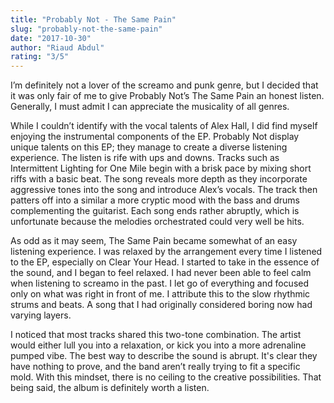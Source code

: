```yaml
---
title: "Probably Not - The Same Pain"
slug: "probably-not-the-same-pain"
date: "2017-10-30"
author: "Riaud Abdul"
rating: "3/5"
---
```


I’m definitely not a lover of the screamo and punk genre, but I decided that it was only fair of me to give Probably Not’s The Same Pain an honest listen. Generally, I must admit I can appreciate the musicality of all genres.

While I couldn’t identify with the vocal talents of Alex Hall, I did find myself enjoying the instrumental components of the EP. Probably Not display unique talents on this EP; they manage to create a diverse listening experience. The listen is rife with ups and downs. Tracks such as Intermittent Lighting for One Mile begin with a brisk pace by mixing short riffs with a basic beat. The song reveals more depth as they incorporate aggressive tones into the song and introduce Alex’s vocals. The track then patters off into a similar a more cryptic mood with the bass and drums complementing the guitarist. Each song ends rather abruptly, which is unfortunate because the melodies orchestrated could very well be hits.

As odd as it may seem, The Same Pain became somewhat of an easy listening experience. I was relaxed by the arrangement every time I listened to the EP, especially on Clear Your Head. I started to take in the essence of the sound, and I began to feel relaxed. I had never been able to feel calm when listening to screamo in the past. I let go of everything and focused only on what was right in front of me. I attribute this to the slow rhythmic strums and beats. A song that I had originally considered boring now had varying layers.

I noticed that most tracks shared this two-tone combination. The artist would either lull you into a relaxation, or kick you into a more adrenaline pumped vibe. The best way to describe the sound is abrupt. It's clear they have nothing to prove, and the band aren’t really trying to fit a specific mold. With this mindset, there is no ceiling to the creative possibilities. That being said, the album is definitely worth a listen.
